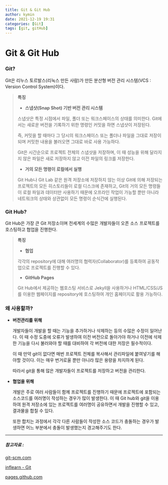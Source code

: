 ```yaml
---
title: Git & Git Hub
author: kymin
date: 2021-12-19 19:31
categories: [Git]
tags: [git, gitHub]
---
```

# Git & Git Hub

### Git?

Git은 리누스 토르발스(리눅스 만든 사람)가 만든 분산형 버전 관리 시스템(VCS : Version Control System)이다.

>**특징**
>
>- **스냅샷(Snap Shot) 기반 버전 관리 시스템**
>
>  스냅샷은 특정 시점에서 파일, 폴더 또는 워크스페이스의 상태를 의미한다. Git에서는 새로운 버전을 기록하기 위한 명령인 커밋을 하면 스냅샷이 저장된다.
>
>  즉, 커밋을 할 때마다 그 당시의 워크스페이스 또는 폴더나 파일을 그대로 저장이 되며 커밋한 내용을 불러오면 그대로 바로 사용 가능하다.
>
>  Git은 시간순으로 프로젝트 전체의 스냅샷을 저장하며, 이 때 성능을 위해 달라지지 않은 파일은 새로 저장하지 않고 이전 파일의 링크를 저장한다.
>
>- **거의 모든 명령이 로컬에서 실행**
>
>  Git Hub나 Git Lab 같은 원격 저장소에 저장하지 않는 이상 Git에 의해 저장되는 프로젝트의 모든 히스토리들이 로컬 디스크에 존재하고, Git의 거의 모든 명령들이 로컬 파일과 데이터만 사용하기 때문에 오프라인 작업이 가능할 뿐만 아니라 네트워크의 상태와 상관없이 모든 명령이 순식간에 실행된다.



### Git Hub?

Git Hub은 가장 큰 Git 저장소이며 전세계의 수많은 개발자들이 오픈 소스 프로젝트를 호스팅하고 협업을 진행한다.

>**특징**
>
>- **협업**
>
>  각각의 repository에 대해 여러명의 협력자(Collaborator)를 등록하여 공동작업으로 프로젝트를 진행할 수 있다.
>
>- **GitHub Pages**
>
>  Git Hub에서 제공하는 웹호스팅 서비스로 Jekyll을 사용하거나 HTML/CSS/JS를 이용한 웹페이지를 repository에 호스팅하여 개인 홈페이지로 활용 가능하다.

### 왜 사용할까?

- **버전관리를 위해**

  개발자들이 개발을 할 때는 기능을 추가하거나 삭제하는 등의 수많은 수정이 일어난다. 이 때 수정 도중에 오류가 발생하여 이전 버전으로 돌아가야 하거나 이전에 삭제한 기능을 다시 불러와야 할 때를 대비하여 각 버전에 대한 저장은 필수적이다.

  이 때 만약 git이 없다면 매번 프로젝트 전체를 복사해서 관리파일에 붙여넣기를 해야할 것이다. 이는 매우 번거로울 뿐만 아니라 많은 용량을 차지하게 된다.

  따라서 git을 통해 많은 개발자들이 프로젝트를 저장하고 버전을 관리한다.

- **협업을 위해**

  개발은 주로 여러 사람들이 함께 프로젝트를 진행하기 때문에 프로젝트에 포함되는 소스코드를 여러명이 작성하는 경우가 많이 발생한다. 이 때 Git hub와 git을 이용하여 원격 저장소에 있는 프로젝트를 여러명이 공유하면서 개발을 진행할 수 있고, 결과물을 합칠 수 있다.

  또한 합치는 과정에서 각각 다른 사람들이 작성한 소스 코드가 충돌하는 경우가 발생하면 어느 부분에서 충돌이 발생했는지 경고해주기도 한다.



-----

##### 참고자료 : 

[git-scm.com](https://git-scm.com/book/ko/v2)

[inflearn - Git](https://www.inflearn.com/course/%EC%A7%80%EC%98%A5%EC%97%90%EC%84%9C-%EC%98%A8-git/dashboard)

[pages.github.com](https://pages.github.com/)

